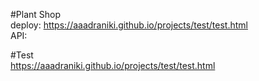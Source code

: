 #Plant Shop  
deploy: https://aaadraniki.github.io/projects/test/test.html  
API:  

#Test  
https://aaadraniki.github.io/projects/test/test.html  
